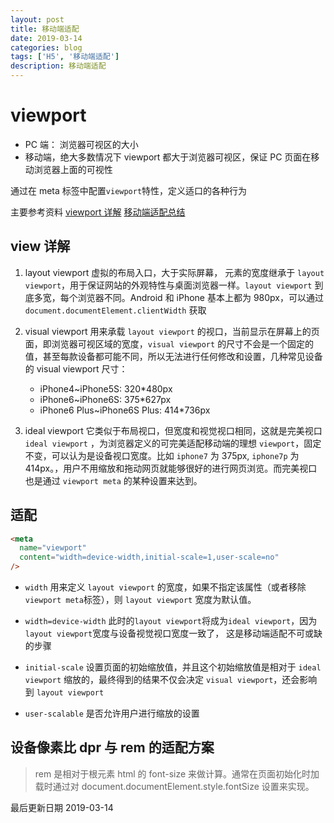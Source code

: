 ```yaml
---
layout: post
title: 移动端适配
date: 2019-03-14
categories: blog
tags: ['H5', '移动端适配']
description: 移动端适配
---
```


# viewport

- PC 端： 浏览器可视区的大小
- 移动端，绝大多数情况下 viewport 都大于浏览器可视区，保证 PC 页面在移动浏览器上面的可视性

通过在 meta 标签中配置`viewport`特性，定义适口的各种行为

主要参考资料 [viewport 详解](https://segmentfault.com/a/1190000004978598) [移动端适配总结](https://juejin.im/post/5c0dd7ac6fb9a049c43d7edc#comment)

## view 详解

1. layout viewport
   虚拟的布局入口，大于实际屏幕， 元素的宽度继承于 `layout viewport`，用于保证网站的外观特性与桌面浏览器一样。`layout viewport` 到底多宽，每个浏览器不同。Android 和 iPhone 基本上都为 980px，可以通过 `document.documentElement.clientWidth` 获取

2. visual viewport
   用来承载 `layout viewport` 的视口，当前显示在屏幕上的页面，即浏览器可视区域的宽度，`visual viewport` 的尺寸不会是一个固定的值，甚至每款设备都可能不同，所以无法进行任何修改和设置，几种常见设备的 visual viewport 尺寸：

   - iPhone4~iPhone5S: 320\*480px
   - iPhone6~iPhone6S: 375\*627px
   - iPhone6 Plus~iPhone6S Plus: 414\*736px

3. ideal viewport
   它类似于布局视口，但宽度和视觉视口相同，这就是完美视口 `ideal viewport` ，为浏览器定义的可完美适配移动端的理想 `viewport`，固定不变，可以认为是设备视口宽度。比如 `iphone7` 为 375px, `iphone7p` 为 414px。，用户不用缩放和拖动网页就能够很好的进行网页浏览。而完美视口也是通过 `viewport meta` 的某种设置来达到。

## 适配

```html
<meta
  name="viewport"
  content="width=device-width,initial-scale=1,user-scale=no"
/>
```

- `width` 用来定义 `layout viewport` 的宽度，如果不指定该属性（或者移除 `viewport meta`标签），则 `layout viewport` 宽度为默认值。

- `width=device-width` 此时的`layout viewport`将成为`ideal viewport`，因为`layout viewport`宽度与设备视觉视口宽度一致了， 这是移动端适配不可或缺的步骤

- `initial-scale` 设置页面的初始缩放值，并且这个初始缩放值是相对于 `ideal viewport` 缩放的，最终得到的结果不仅会决定 `visual viewport`，还会影响到 `layout viewport`

- `user-scalable` 是否允许用户进行缩放的设置

## 设备像素比 dpr 与 rem 的适配方案

> rem 是相对于根元素 html 的 font-size 来做计算。通常在页面初始化时加载时通过对 document.documentElement.style.fontSize 设置来实现。

最后更新日期 2019-03-14
